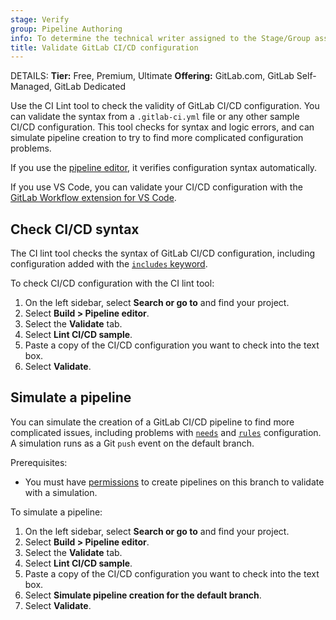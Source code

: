 ```yaml
---
stage: Verify
group: Pipeline Authoring
info: To determine the technical writer assigned to the Stage/Group associated with this page, see https://handbook.gitlab.com/handbook/product/ux/technical-writing/#assignments
title: Validate GitLab CI/CD configuration
---
```


DETAILS:
**Tier:** Free, Premium, Ultimate
**Offering:** GitLab.com, GitLab Self-Managed, GitLab Dedicated

Use the CI Lint tool to check the validity of GitLab CI/CD configuration.
You can validate the syntax from a `.gitlab-ci.yml` file or any other sample CI/CD configuration.
This tool checks for syntax and logic errors, and can simulate pipeline
creation to try to find more complicated configuration problems.

If you use the [pipeline editor](../pipeline_editor/index.md), it verifies configuration
syntax automatically.

If you use VS Code, you can validate your CI/CD configuration with the
[GitLab Workflow extension for VS Code](../../editor_extensions/visual_studio_code/_index.md).

## Check CI/CD syntax

The CI lint tool checks the syntax of GitLab CI/CD configuration, including
configuration added with the [`includes` keyword](_index.md#include).

To check CI/CD configuration with the CI lint tool:

1. On the left sidebar, select **Search or go to** and find your project.
1. Select **Build > Pipeline editor**.
1. Select the **Validate** tab.
1. Select **Lint CI/CD sample**.
1. Paste a copy of the CI/CD configuration you want to check into the text box.
1. Select **Validate**.

## Simulate a pipeline

You can simulate the creation of a GitLab CI/CD pipeline to find more complicated issues,
including problems with [`needs`](_index.md#needs) and [`rules`](_index.md#rules)
configuration. A simulation runs as a Git `push` event on the default branch.

Prerequisites:

- You must have [permissions](../../user/permissions.md#project-members-permissions)
  to create pipelines on this branch to validate with a simulation.

To simulate a pipeline:

1. On the left sidebar, select **Search or go to** and find your project.
1. Select **Build > Pipeline editor**.
1. Select the **Validate** tab.
1. Select **Lint CI/CD sample**.
1. Paste a copy of the CI/CD configuration you want to check into the text box.
1. Select **Simulate pipeline creation for the default branch**.
1. Select **Validate**.
